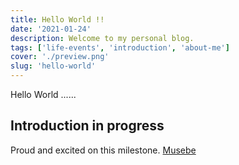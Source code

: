 ```yaml
---
title: Hello World !!
date: '2021-01-24'
description: Welcome to my personal blog.
tags: ['life-events', 'introduction', 'about-me']
cover: './preview.png'
slug: 'hello-world'
---
```


Hello World ......

## Introduction in progress

Proud and excited on this milestone. [Musebe](https://musebecodes.dev)
